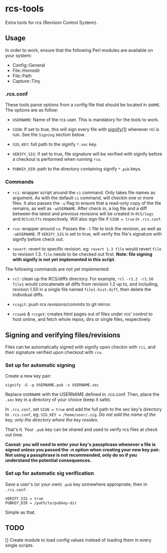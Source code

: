 <!-- $Ragnarok: README.md,v 1.7 2025/09/28 19:48:59 lecorbeau Exp $ -->

# rcs-tools

Extra tools for rcs (Revision Control System).

## Usage

In order to work, ensure that the following Perl modules are available
on your system:

* Config::General
* File::Homedir
* File::Path
* Capture::Tiny

### .rcs.conf

These tools parse options from a config file that should be located in
`$HOME`. The options are as follow:

* `USERNAME`: Name of the rcs user. This is mandatory for the tools to work.

* `SIGN`: If set to true, this will sign every file with
[signify(1)](http://man.openbsd.org/signify) whenever rci is run. See
the `Signing` section below.

* `SIG_KEY`: full path to the signify `*.sec` key.

* `VERIFY_SIG`: if set to true, file signature will be verified with signify
before a checkout is performed when running `rco`.

* `PUBKEY_DIR`: path to the directory containing signify `*.pub` keys.

### Commands

* `rci`: wrapper script around the `ci` command. Only takes file names
as argument. As with the default `ci` command, will checkin one or more
files. It also passes the `-u` flag to ensure that a read-only copy of
the file remains, as well as `-wUSERNAME`. After check in, a log file
and a diff between the latest and previous revisions will be created in
`RCS/logs` and `RCS/diffs` respectively. Will also sign file if
`SIGN = true` in `.rcs.conf`.

* `rco`: wrapper around `co`. Passes the `-l` file to lock the revision,
as well as `-wUSERNAME`. If `VERIFY_SIG` is set to true, will verify the
file's signature with signify before check out.

* `revert`: revert to specific revision. eg: `revert 1.3 file` would
revert `file` to revision 1.3. `file` needs to be checked out first.
**Note: file signing with signify is not yet implemented in this script**.

The following commands are not yet implemented:

* `rcl`: clean up the RCS/diffs directory. For example, `rcl -r1.2 -r1.50 file1`
would concatenate all diffs from revision 1.2 up to, and including,
revision 1.50 in a single file named `file1.hist.diff`, then delete the
individual diffs.

* `rcsgit`: push rcs revisions/commits to git mirror.

* `rcsweb` & `rcsget`: creates html pages out of files under rcs' control
to host online, and fetch whole repos, dirs or single files, respectively.

## Signing and verifying files/revisions

Files can be automatically signed with signify upon checkin with `rci`,
and their signature verified upon checkout with `rco`.

### Set up for automatic signing

Create a new key pair:

    signify -G -p USERNAME.pub -s USERNAME.sec

Replace `USERNAME` with the USERNAME defined in .rcs.conf. Then, place
the `.sec` key in a directory of your choice (keep it safe).

In `.rcs.conf`, set `SIGN = true` and add the full path to the sec key's
directory to `.rcs.conf`, eg: `SIG_KEY = /home/user/.sig`. *Do not add
the name of the key, only the directory where the key resides*.

That's it. Your `.pub` key can be shared and used to verify rcs files at
check out time.

**Caveat: you will need to enter your key's passphrase whenever a file
is signed unless you passed the -n option when creating your new key
pair. Not using a passphrase is not recommended, only do so if you
understand the potential consequences.**

### Set up for automatic sig verification

Save a user's (or your own) `.pub` key somewhere appropriate, then in
`.rcs.conf`:

    VERIFY_SIG = true
    PUBKEY_DIR = /path/to/pubkey-dir

Simple as that.

## TODO

[] Create module to load config values instead of loading them in every
single scripts.
